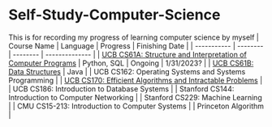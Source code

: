 # Self-Study-Computer-Science
This is for recording my progress of learning computer science by myself
| Course Name | Language | Progress | Finishing Date |
| ----------- | -------- | -------- | -------------- |
| [UCB CS61A: Structure and Interpretation of Computer Programs](https://github.com/moonlightpond/cs61a) | Python, SQL | Ongoing | 1/31/2023? |
| [UCB CS61B: Data Structures](https://github.com/moonlightpond/cs61b) | Java |
| UCB CS162: Operating Systems and Systems Programming | 
| [UCB CS170: Efficient Algorithms and Intractable Problems](https://github.com/moonlightpond/cs170) | 
| UCB CS186: Introduction to Database Systems |
| Stanford CS144: Introduction to Computer Networking |
| Stanford CS229: Machine Learning |
| CMU CS15-213: Introduction to Computer Systems |
| Princeton Algorithm |
